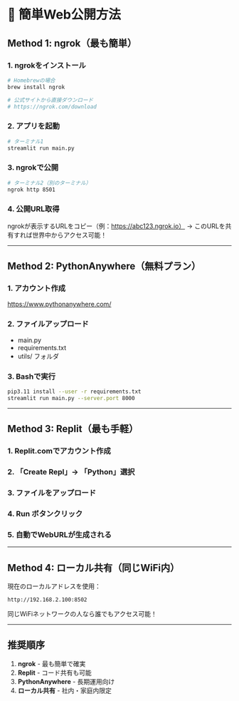 # 🚀 簡単Web公開方法

## Method 1: ngrok（最も簡単）

### 1. ngrokをインストール
```bash
# Homebrewの場合
brew install ngrok

# 公式サイトから直接ダウンロード
# https://ngrok.com/download
```

### 2. アプリを起動
```bash
# ターミナル1
streamlit run main.py
```

### 3. ngrokで公開
```bash
# ターミナル2（別のターミナル）
ngrok http 8501
```

### 4. 公開URL取得
ngrokが表示するURLをコピー（例：https://abc123.ngrok.io）
→ このURLを共有すれば世界中からアクセス可能！

---

## Method 2: PythonAnywhere（無料プラン）

### 1. アカウント作成
https://www.pythonanywhere.com/

### 2. ファイルアップロード
- main.py
- requirements.txt
- utils/ フォルダ

### 3. Bashで実行
```bash
pip3.11 install --user -r requirements.txt
streamlit run main.py --server.port 8000
```

---

## Method 3: Replit（最も手軽）

### 1. Replit.comでアカウント作成
### 2. 「Create Repl」→ 「Python」選択
### 3. ファイルをアップロード
### 4. Run ボタンクリック
### 5. 自動でWebURLが生成される

---

## Method 4: ローカル共有（同じWiFi内）

現在のローカルアドレスを使用：
```
http://192.168.2.100:8502
```

同じWiFiネットワークの人なら誰でもアクセス可能！

---

## 推奨順序

1. **ngrok** - 最も簡単で確実
2. **Replit** - コード共有も可能
3. **PythonAnywhere** - 長期運用向け
4. **ローカル共有** - 社内・家庭内限定
